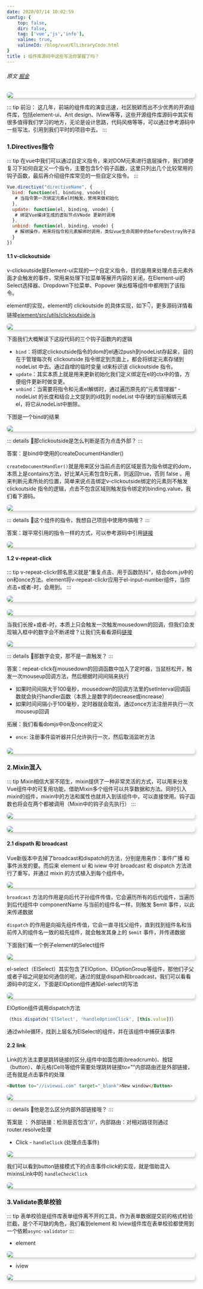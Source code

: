```yaml
---
date: 2020/07/14 10:02:59 
config: {
    top: false,
    dir: false,
    tag: ['vue','js','info'],
    valine: true,
    valineId: /blog/vue/ElLibraryCode.html
}
title : 组件库源码中这些写法你掌握了吗？
---
```


###### 原文 [掘金](https://juejin.im/post/5f05a7af5188252e6c60e563)

<img src="https://cdn.chenyingshuang.cn/blog/vue/ElLibraryCode/1.jpg" style="border-radius: 6px; display: block; object-fit: contain; box-shadow: 2px 4px 7px #ccc;"/>

::: tip 前沿：
这几年，前端的组件库的演变迅速，社区脱颖而出不少优秀的开源组件库，包括element-ui、Ant design、IView等等，这些开源组件库源码中其实有很多值得我们学习的地方，无论是设计思路，代码风格等等，可以通过参考源码中一些写法，引用到我们平时的项目中去。
:::

### 1.Directives指令

::: tip
在vue中我们可以通过自定义指令，来对DOM元素进行底层操作，我们顺便复习下如何自定义一个指令，主要包含5个钩子函数，这里只列出几个比较常用的钩子函数，最后再介绍组件库常见的一些自定义指令。
:::

```js
Vue.directive("directiveName", {
  bind: function(el, binding, vnode){
   # 当指令第一次绑定元素el时触发，常用来做初始化
  },
  update: function(el, binding, vnode) {
   # 绑定Vue编译生成的虚拟节点VNode 更新时调用
  },
  unbind: function(el, binding, vnode) {
   # 解绑操作，用来将指令和元素解绑时调用，类似vue生命周期中的beforeDestroy钩子函数
  }
})
```

#### 1.1 v-clickoutside

v-clickoutside是Element-ui实现的一个自定义指令，目的是用来处理点击元素外面才会触发的事件，常用来处理下拉菜单等展开内容的关闭，在Element-ui的Select选择器、Dropdown下拉菜单、Popover 弹出框等组件中都用到了该指令。

element的实现，element的 clickoutside 的具体实现，如下👇，更多源码详情看链接[element/src/utils/clickoutside.js](https://github.com/ElemeFE/element/blob/f6df39e8c1ff390da0f0df8ea30b07baf5d457f0/src/utils/clickoutside.js)

<img src="https://cdn.chenyingshuang.cn/blog/vue/ElLibraryCode/2.jpg" style="border-radius: 6px; display: block; object-fit: contain; box-shadow: 2px 4px 7px #ccc;"/>

下面我们大概解读下这段代码的三个钩子函数内的逻辑

<ul>
    <li><code class="default">bind</code>：将绑定clickoutside指令的dom的el通过push到nodeList存起来，目的在于管理每次有 clickoutside 指令绑定到页面上，都会将绑定元素存储到 nodeList 中去。通过自增的临时变量 id来标识该 clickoutside 指令。</li>
    <li><code class="default">update</code>：其实本质上就是用来更新初始化我们定义绑定在el的ctx中的值，方便组件更新时做变更。</li>
    <li><code class="default">unbind</code>：当需要将指令和元素el解绑时，通过遍历原先的“元素管理器“ - nodeList 的长度和结合上文提到的id找到 nodeList 中存储的当前解绑元素 el，将它从nodeList中删除。</li>
</ul>

下图是一个bind的结果

<img src="https://cdn.chenyingshuang.cn/blog/vue/ElLibraryCode/3.jpg" style="border-radius: 6px; display: block; object-fit: contain; box-shadow: 2px 4px 7px #ccc;"/>

::: details  👦那clickoutside是怎么判断是否为点击外部？
:::

答案：是bind中使用的createDocumentHandler()

<code class="default">createDocumentHandler()</code>就是用来区分当前点击的区域是否为指令绑定的dom，本质上是contains方法，好比某A元素包含B元素，则返回true，否则 false 。用来判断元素所处的位置，简单来说点击绑定v-clickoutside绑定的元素则不触发clickoutside 指令的逻辑，点击不包含区域则触发指令绑定的binding.value，我们看下源码。

<img src="https://cdn.chenyingshuang.cn/blog/vue/ElLibraryCode/4.jpg" style="border-radius: 6px; display: block; object-fit: contain; box-shadow: 2px 4px 7px #ccc;"/>

::: details  👦这个组件的指令，我想自己项目中使用咋搞哦？
:::

答案：跟平常引用的指令一样的方式，可以参考源码中引用[链接](https://github.com/ElemeFE/element/search?q=clickoutside&unscoped_q=clickoutside)

<img src="https://cdn.chenyingshuang.cn/blog/vue/ElLibraryCode/5.jpg" style="border-radius: 6px; display: block; object-fit: contain; box-shadow: 2px 4px 7px #ccc;"/>

#### 1.2 v-repeat-click

::: tip
v-repeat-clickr顾名思义就是"重复点击、用于函数防抖"，结合dom.js中的on和once方法。element将v-repeat-clickr应用于el-input-number组件，当你点击+或者-时，会用到。
:::

<img src="https://cdn.chenyingshuang.cn/blog/vue/ElLibraryCode/6.jpg" style="border-radius: 6px; display: block; object-fit: contain; box-shadow: 2px 4px 7px #ccc;"/>

<img src="https://cdn.chenyingshuang.cn/blog/vue/ElLibraryCode/7.jpg" style="border-radius: 6px; display: block; object-fit: contain; box-shadow: 2px 4px 7px #ccc;margin-top:20px"/>

当我们长按+或者-时，本质上只会触发一次触发mousedown的回调，但我们会发现输入框中的数字会不断递增？让我们先看看源码[链接](https://github.com/ElemeFE/element/blob/f6df39e8c1ff390da0f0df8ea30b07baf5d457f0/src/directives/repeat-click.js)

<img src="https://cdn.chenyingshuang.cn/blog/vue/ElLibraryCode/8.jpg" style="border-radius: 6px; display: block; object-fit: contain; box-shadow: 2px 4px 7px #ccc;"/>

::: details  👦那数字会变，那不是一直触发？
:::

答案：repeat-click在mousedown的回调函数中加入了定时器，当鼠标松开，触发一次mouseup回调方法，然后根据时间间隔来执行

<ul>
    <li>如果时间间隔大于100毫秒，mousedown的回调方法里的setInterval回调函数就会执行handler函数（本质上是数字的decrease或increase）</li>
    <li>如果时间间隔小于100毫秒，定时器就会取消，通过once方法注册并执行一次mouseup回调</li>
</ul>

拓展：我们看看domjs中on及once的定义

<ul>
    <li><code class="default">once</code>: 注册事件监听器并只允许执行一次，然后取消监听方法</li>
</ul>

<img src="https://cdn.chenyingshuang.cn/blog/vue/ElLibraryCode/9.jpg" style="border-radius: 6px; display: block; object-fit: contain; box-shadow: 2px 4px 7px #ccc;margin-top:20px"/>

### 2.Mixin混入

::: tip
Mixin相信大家不陌生，mixin提供了一种非常灵活的方式，可以用来分发Vue组件中的可复用功能，借助Mixin多个组件可以共享数据和方法。同时引入mixin的组件，mixin中的方法和属性也就并入到该组件中，可以直接使用。钩子函数也将会在两个都被调用（Mixin中的钩子会先执行）
:::

<img src="https://cdn.chenyingshuang.cn/blog/vue/ElLibraryCode/10.jpg" style="border-radius: 6px; display: block; object-fit: contain; box-shadow: 2px 4px 7px #ccc;"/>

<img src="https://cdn.chenyingshuang.cn/blog/vue/ElLibraryCode/11.jpg" style="border-radius: 6px; display: block; object-fit: contain; box-shadow: 2px 4px 7px #ccc;margin-top:20px"/>

#### 2.1 dispath 和 broadcast

Vue新版本中去掉了broadcast和dispatch的方法，分别是用来作：事件广播 和 事件派发的要。而后来 element ui 和 iview 中对 broadcast 和 dispatch 方法进行了重写，并通过 mixin 的方式植入到每个组件中。

<img src="https://cdn.chenyingshuang.cn/blog/vue/ElLibraryCode/12.jpg" style="border-radius: 6px; display: block; object-fit: contain; box-shadow: 2px 4px 7px #ccc;"/>

<code class="default">broadcast</code> 方法的作用是向后代子孙组件传值，它会遍历所有的后代组件，当遍历到后代组件中 componentName 与当前的组件名一样，则触发 $emit 事件，以此来传递数据

<code class="default">dispatch</code> 的作用是向祖先组件传值，它会一直寻找父组件，直到找到组件名和当前传入的组件名一致的祖先组件，就会触发其身上的 <code class="default">$emit</code> 事件，并传递数据


下面我们看一个例子element的Select组件

<img src="https://cdn.chenyingshuang.cn/blog/vue/ElLibraryCode/13.jpg" style="border-radius: 6px; display: block; object-fit: contain; box-shadow: 2px 4px 7px #ccc;"/>

el-select（ElSelect）其实包含了ElOption、ElOptionGroup等组件，那他们子父或者子祖之间是如何通信的呢，通过的就是dispath和broadcast，我们可以看看源码中的定义，下面是ElOption组件通知el-select的写法

<img src="https://cdn.chenyingshuang.cn/blog/vue/ElLibraryCode/14.jpg" style="border-radius: 6px; display: block; object-fit: contain; box-shadow: 2px 4px 7px #ccc;"/>

ElOption组件调用dispatch方法

```js
（this.dispatch('ElSelect', 'handleOptionClick', [this.value])）
```

通过while循环，找到上层名为ElSelect的组件，并在该组件中捕获该事件

#### 2.2 link

Link的方法主要是跳转链接的区分,组件中如面包屑(breadcrumb)、按钮（button）、单元格(Cell)等组件需要处理跳转链接to=""内部路由还是外部链接，还有就是点击事件的处理

```html
<Button to="//iviewui.com" target="_blank">New window</Button>
```

<img src="https://cdn.chenyingshuang.cn/blog/vue/ElLibraryCode/15.jpg" style="border-radius: 6px; display: block; object-fit: contain; box-shadow: 2px 4px 7px #ccc;"/>

::: details  👦他是怎么区分内部外部链接哦？
:::

答案是 ： 外部链接：检测是否包含'//'，内部路由：对相对路径则通过router.resolve处理

<ul>
    <li>Click - <code class="default">handleClick</code> (处理点击事件)</li>
</ul>

<img src="https://cdn.chenyingshuang.cn/blog/vue/ElLibraryCode/16.jpg" style="border-radius: 6px; display: block; object-fit: contain; box-shadow: 2px 4px 7px #ccc;"/>

我们可以看到button链接模式下的点击事件click的实现，就是借助混入mixinsLink中的 <code class="default">handleCheckClick</code>

<img src="https://cdn.chenyingshuang.cn/blog/vue/ElLibraryCode/17.jpg" style="border-radius: 6px; display: block; object-fit: contain; box-shadow: 2px 4px 7px #ccc;"/>

### 3.Validate表单校验

::: tip
表单校验是组件库表单组件离不开的工具，作为表单数据提交前的格式检验拦截，是个不可缺的角色，我们看到element 和 Iview组件库在表单校验都使用到一个依赖<code class="default">async-validator</code>
:::

<ul>
    <li>element</li>
</ul>

<img src="https://cdn.chenyingshuang.cn/blog/vue/ElLibraryCode/18.jpg" style="border-radius: 6px; display: block; object-fit: contain; box-shadow: 2px 4px 7px #ccc;"/>

<ul>
    <li>iview</li>
</ul>

<img src="https://cdn.chenyingshuang.cn/blog/vue/ElLibraryCode/19.jpg" style="border-radius: 6px; display: block; object-fit: contain; box-shadow: 2px 4px 7px #ccc;"/>


